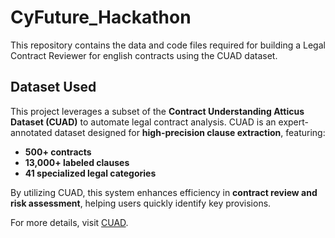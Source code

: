 # CyFuture_Hackathon
This repository contains the data and code files required for building a Legal Contract Reviewer for english contracts using the CUAD dataset.

## Dataset Used

This project leverages a subset of the **Contract Understanding Atticus Dataset (CUAD)** to automate legal contract analysis. CUAD is an expert-annotated dataset designed for **high-precision clause extraction**, featuring:

- **500+ contracts**
- **13,000+ labeled clauses**
- **41 specialized legal categories**

By utilizing CUAD, this system enhances efficiency in **contract review and risk assessment**, helping users quickly identify key provisions.

For more details, visit [CUAD](https://www.atticusprojectai.org/cuad).

